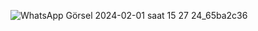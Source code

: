 ![WhatsApp Görsel 2024-02-01 saat 15 27 24_65ba2c36](https://github.com/Yavuzcs/Son_Cadi_Avcisi/assets/103224913/3c3705af-798e-4a7a-8c9d-b50955751bad)
